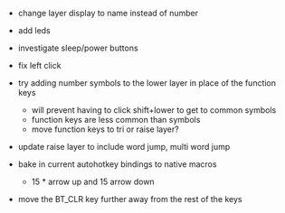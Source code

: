 - change layer display to name instead of number
- add leds
- investigate sleep/power buttons
- fix left click

- try adding number symbols to the lower layer in place of the function keys
    - will prevent having to click shift+lower to get to common symbols
    - function keys are less common than symbols
    - move function keys to tri or raise layer? 

- update raise layer to include word jump, multi word jump
- bake in current autohotkey bindings to native macros
    - 15 * arrow up and 15 arrow down
- move the BT_CLR key further away from the rest of the keys